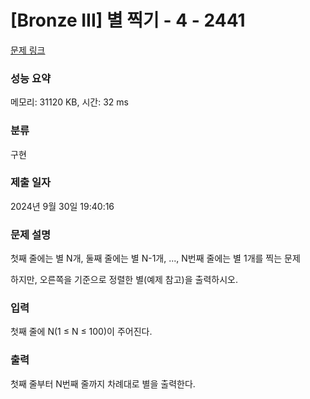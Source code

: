 # [Bronze III] 별 찍기 - 4 - 2441 

[문제 링크](https://www.acmicpc.net/problem/2441) 

### 성능 요약

메모리: 31120 KB, 시간: 32 ms

### 분류

구현

### 제출 일자

2024년 9월 30일 19:40:16

### 문제 설명

<p><span class="s1">첫째</span> <span class="s1">줄에는</span> <span class="s1">별</span> N<span class="s1">개</span>, <span class="s1">둘째</span> <span class="s1">줄에는</span> <span class="s1">별</span> N-1<span class="s1">개</span>, ..., N<span class="s1">번째</span> <span class="s1">줄에는</span> <span class="s1">별</span> 1<span class="s1">개를</span> <span class="s1">찍는</span> <span class="s1">문제</span></p>

<p class="p1">하지만<span class="s1">, </span>오른쪽을<span class="s1"> </span>기준으로<span class="s1"> </span>정렬한<span class="s1"> </span>별<span class="s1">(</span>예제<span class="s1"> </span>참고<span class="s1">)</span>을<span class="s1"> </span>출력하시오<span class="s1">.</span></p>

### 입력 

 <p><span class="s1">첫째</span> <span class="s1">줄에</span> N(1 ≤ N ≤ 100)<span class="s1">이</span> <span class="s1">주어진다</span>.</p>

### 출력 

 <p>첫째<span class="s1"> </span>줄부터<span class="s1"> N</span>번째<span class="s1"> </span>줄까지<span class="s1"> </span>차례대로<span class="s1"> </span>별을<span class="s1"> </span>출력한다<span class="s1">.</span></p>

